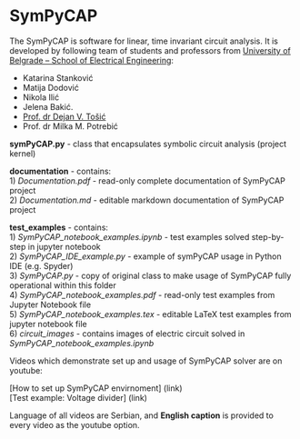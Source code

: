 # SymPyCAP

The SymPyCAP is software for linear, time invariant circuit analysis. It is developed by following team of students and professors from [University of Belgrade – School of Electrical Engineering](https://www.etf.bg.ac.rs): 

* Katarina Stanković
* Matija Dodović
* Nikola Ilić
* Jelena Bakić.
* [Prof. dr Dejan V. Tošić](http://home.etf.rs/~tosic/)
* Prof. dr Milka M. Potrebić


**symPyCAP.py** - class that encapsulates symbolic circuit analysis (project kernel)

**documentation** - contains:\
			1)	*Documentation.pdf* - read-only complete documentation of SymPyCAP project\
			2)	*Documentation.md* - editable markdown documentation of SymPyCAP project 
					
**test_examples** - contains:\
			1)	*SymPyCAP_notebook_examples.ipynb* - test examples solved step-by-step in jupyter notebook\
			2)	*SymPyCAP_IDE_example.py* - example of symPyCAP usage in Python IDE (e.g. Spyder)\
			3)	*SymPyCAP.py* - copy of original class to make usage of SymPyCAP fully operational within this folder\
			4)	*SymPyCAP_notebook_examples.pdf* - read-only test examples from Jupyter Notebook file \
			5)	*SymPyCAP_notebook_examples.tex* - editable LaTeX test examples from jupyter notebook file \
			6)	*circuit_images* - contains images of electric circuit solved in *SymPyCAP_notebook_examples.ipynb*

Videos which demonstrate set up and usage of SymPyCAP solver are on youtube:

[How to set up SymPyCAP envirnoment] (link)\
[Test example: Voltage divider] (link)

Language of all videos are Serbian, and **English caption** is provided to every video as the youtube option.
